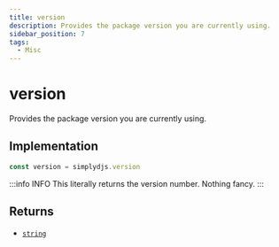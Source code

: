 ```yaml
---
title: version
description: Provides the package version you are currently using.
sidebar_position: 7
tags:
  - Misc
---
```


# version

Provides the package version you are currently using.

## Implementation

```js
const version = simplydjs.version
```


:::info INFO
This literally returns the version number. Nothing fancy.
:::

## Returns
- [`string`](https://developer.mozilla.org/en-US/docs/Web/JavaScript/Reference/Global_Objects/String)